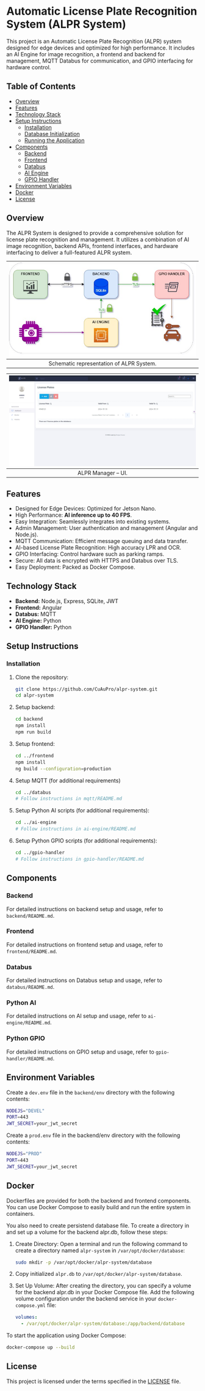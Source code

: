 # Automatic License Plate Recognition System (ALPR System)

This project is an Automatic License Plate Recognition (ALPR) system designed for edge devices and optimized for high
performance. It includes an AI Engine for image recognition, a frontend and backend for management, MQTT Databus for
communication, and GPIO interfacing for hardware control.

## Table of Contents

- [Overview](#overview)
- [Features](#features)
- [Technology Stack](#technology-stack)
- [Setup Instructions](#setup-instructions)
    - [Installation](#installation)
    - [Database Initialization](#database-initialization)
    - [Running the Application](#running-the-application)
- [Components](#components)
    - [Backend](#backend)
    - [Frontend](#frontend)
    - [Databus](#databus)
    - [AI Engine](#ai-engine)
    - [GPIO Handler](#gpio-handler)
- [Environment Variables](#environment-variables)
- [Docker](#docker)
- [License](#license)

## Overview

The ALPR System is designed to provide a comprehensive solution for license plate recognition and management. It
utilizes a combination of AI image recognition, backend APIs, frontend interfaces, and hardware interfacing to deliver a
full-featured ALPR system.

|   ![](/docs/img/system-schematic.jpeg)   |
|:----------------------------------------:| 
| Schematic representation of ALPR System. |

| ![](/docs/img/frontend-dashboard.jpeg) |
|:--------------------------------------:| 
|           ALPR Manager – UI.           |

## Features <a id='features'></a>

- Designed for Edge Devices: Optimized for Jetson Nano.
- High Performance: **AI inference up to 40 FPS**.
- Easy Integration: Seamlessly integrates into existing systems.
- Admin Management: User authentication and management (Angular and Node.js).
- MQTT Communication: Efficient message queuing and data transfer.
- AI-based License Plate Recognition: High accuracy LPR and OCR.
- GPIO Interfacing: Control hardware such as parking ramps.
- Secure: All data is encrypted with HTTPS and Databus over TLS.
- Easy Deployment: Packed as Docker Compose.

## Technology Stack <a id='technology-stack'></a>

- **Backend:** Node.js, Express, SQLite, JWT
- **Frontend:** Angular
- **Databus:** MQTT
- **AI Engine:** Python
- **GPIO Handler:** Python

## Setup Instructions <a id='setup-instructions'></a>

### Installation <a id='installation'></a>

1. Clone the repository:

    ```bash
    git clone https://github.com/CuAuPro/alpr-system.git
    cd alpr-system
    ```

2. Setup backend:

    ```bash
    cd backend
    npm install
    npm run build
    ```

3. Setup frontend:

    ```bash
    cd ../frontend
    npm install
    ng build --configuration=production
    ```

4. Setup MQTT (for additional requirements)

    ```bash
    cd ../databus
    # Follow instructions in mqtt/README.md
    ```

5. Setup Python AI scripts (for additional requirements):

    ```bash
    cd ../ai-engine
    # Follow instructions in ai-engine/README.md
    ```

6. Setup Python GPIO scripts (for additional requirements):

    ```bash
    cd ../gpio-handler
    # Follow instructions in gpio-handler/README.md
    ```

## Components <a id='components'></a>

### Backend <a id='backend'></a>

For detailed instructions on backend setup and usage, refer to `backend/README.md`.

### Frontend <a id='frontend'></a>

For detailed instructions on frontend setup and usage, refer to `frontend/README.md`.

### Databus <a id='databus'></a>

For detailed instructions on Databus setup and usage, refer to `databus/README.md`.

### Python AI <a id='ai-engine'></a>

For detailed instructions on AI setup and usage, refer to `ai-engine/README.md`.

### Python GPIO <a id='gpio-handler'></a>

For detailed instructions on GPIO setup and usage, refer to `gpio-handler/README.md`.

## Environment Variables <a id='environment-variables'></a>

Create a `dev.env` file in the `backend/env` directory with the following contents:

```bash
NODEJS="DEVEL"
PORT=443
JWT_SECRET=your_jwt_secret
```

Create a `prod.env` file in the backend/env directory with the following contents:

```bash
NODEJS="PROD"
PORT=443
JWT_SECRET=your_jwt_secret
```

## Docker <a id='docker'></a>

Dockerfiles are provided for both the backend and frontend components. You can use Docker Compose to easily build and
run the entire system in containers.

You also need to create persistend database file. To create a directory in and set up a volume for the backend alpr.db,
follow these steps:

1. Create Directory: Open a terminal and run the following command to create a directory named `alpr-system`
   in `/var/opt/docker/database`:

    ```bash
    sudo mkdir -p /var/opt/docker/alpr-system/database
    ```

2. Copy initialized `alpr.db` to `/var/opt/docker/alpr-system/database`.

3. Set Up Volume: After creating the directory, you can specify a volume for the backend alpr.db in your Docker Compose
   file. Add the following volume configuration under the backend service in your `docker-compose.yml` file:

    ```yaml
    volumes:
      - /var/opt/docker/alpr-system/database:/app/backend/database
    ```

To start the application using Docker Compose:

```bash
docker-compose up --build
```

## License <a id='license'></a>

This project is licensed under the terms specified in the [LICENSE](./LICENSE) file.
